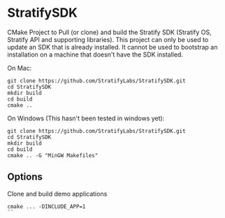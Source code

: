 # StratifySDK
CMake Project to Pull (or clone) and build the Stratify SDK (Stratify OS, Stratify API and supporting libraries). This project can only be used
to update an SDK that is already installed. It cannot be used
to bootstrap an installation on a machine that doesn't have the SDK installed.

On Mac:

```
git clone https://github.com/StratifyLabs/StratifySDK.git
cd StratifySDK
mkdir build
cd build
cmake ..
```

On Windows (This hasn't been tested in windows yet):

```
git clone https://github.com/StratifyLabs/StratifySDK.git
cd StratifySDK
mkdir build
cd build
cmake .. -G "MinGW Makefiles"
```

## Options

Clone and build demo applications

```
cmake ... -DINCLUDE_APP=1
``
